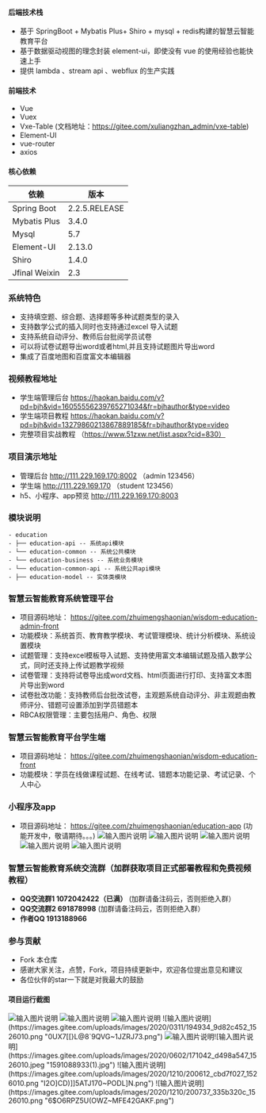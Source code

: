 #### 后端技术栈
   
- 基于 SpringBoot + Mybatis Plus+ Shiro + mysql + redis构建的智慧云智能教育平台 
- 基于数据驱动视图的理念封装 element-ui，即使没有 vue 的使用经验也能快速上手  
- 提供 lambda 、stream api 、webflux 的生产实践  

#### 前端技术

- Vue
- Vuex
- Vxe-Table (文档地址：https://gitee.com/xuliangzhan_admin/vxe-table)
- Element-UI
- vue-router
- axios 

#### 核心依赖 


依赖 | 版本
---|---
Spring Boot |  2.2.5.RELEASE  
Mybatis Plus | 3.4.0  
Mysql | 5.7
Element-UI | 2.13.0
Shiro | 1.4.0
Jfinal Weixin | 2.3

### 系统特色

- 支持填空题、综合题、选择题等多种试题类型的录入
- 支持数学公式的插入同时也支持通过excel 导入试题
- 支持系统自动评分、教师后台批阅学员试卷
- 可以将试卷试题导出word或者html,并且支持试题图片导出word
- 集成了百度地图和百度富文本编辑器

### 视频教程地址

- 学生端管理后台  https://haokan.baidu.com/v?pd=bjh&vid=16055556239765271034&fr=bjhauthor&type=video
- 学生端项目教程  https://haokan.baidu.com/v?pd=bjh&vid=13279860213867889185&fr=bjhauthor&type=video
- 完整项目实战教程 （https://www.51zxw.net/list.aspx?cid=830）
### 项目演示地址

- 管理后台  http://111.229.169.170:8002 （admin 123456）
- 学生端   http://111.229.169.170 （student 123456）
- h5、小程序、app预览  http://111.229.169.170:8003

###  模块说明


```
- education
- ├── education-api -- 系统api模块
- └── education-common -- 系统公共模块 
- └── education-business -- 系统业务模块
- └── education-common-api -- 系统公共api模块
- ├── education-model -- 实体类模块	
```
### 智慧云智能教育系统管理平台
- 项目源码地址：  https://gitee.com/zhuimengshaonian/wisdom-education-admin-front
- 功能模块：系统首页、教育教学模块、考试管理模块、统计分析模块、系统设置模块
- 试题管理：支持excel模板导入试题、支持使用富文本编辑试题及插入数学公式，同时还支持上传试题教学视频
- 试卷管理：支持将试卷导出成word文档、html页面进行打印、支持富文本图片导出到word
- 试卷批改功能：支持教师后台批改试卷，主观题系统自动评分、非主观题由教师评分、错题可设置添加到学员错题本
- RBCA权限管理：主要包括用户、角色、权限

### 智慧云智能教育平台学生端
- 项目源码地址：  https://gitee.com/zhuimengshaonian/wisdom-education-front
- 功能模块：学员在线做课程试题、在线考试、错题本功能记录、考试记录、个人中心

### 小程序及app
 - 项目源码地址：  https://gitee.com/zhuimengshaonian/education-app (功能开发中，敬请期待。。。)
![输入图片说明](https://images.gitee.com/uploads/images/2020/1221/154809_080680e2_1526010.jpeg "QQ图片20201221154646.jpg")
![输入图片说明](https://images.gitee.com/uploads/images/2020/1221/154818_7c275efc_1526010.jpeg "QQ图片20201221154703.jpg")
![输入图片说明](https://images.gitee.com/uploads/images/2020/1221/154831_32f292e7_1526010.jpeg "QQ图片20201221154716.jpg")
![输入图片说明](https://images.gitee.com/uploads/images/2020/1221/154841_0159e6bd_1526010.jpeg "QQ图片20201221154724.jpg")
![输入图片说明](https://images.gitee.com/uploads/images/2020/1221/154850_46395ade_1526010.jpeg "QQ图片20201221154729.jpg")
### 智慧云智能教育系统交流群（加群获取项目正式部署教程和免费视频教程）

 -  **QQ交流群1 1072042422（已满）** (加群请备注码云，否则拒绝入群）
 -  **QQ交流群2 691878998** (加群请备注码云，否则拒绝入群）
 -  **作者QQ 1913188966** 

### 参与贡献

- Fork 本仓库
- 感谢大家关注，点赞，Fork，项目持续更新中，欢迎各位提出意见和建议
- 各位伙伴的star一下就是对我最大的鼓励


#### 项目运行截图 
![输入图片说明](https://images.gitee.com/uploads/images/2020/0425/115112_1eb8a6e7_1526010.png "}CI9A4HDZZAC3%M`N}JL`77.png")
![输入图片说明](https://images.gitee.com/uploads/images/2020/0311/194825_34662cb0_1526010.png "]06ZXGQ[2~7S3_28H5XZD}9.png")
![输入图片说明](https://images.gitee.com/uploads/images/2020/0311/194921_bd7bc565_1526010.png "_QG(`5{@F690KF[O$ECXBVU.png")
![输入图片说明](https://images.gitee.com/uploads/images/2020/0311/194934_9d82c452_1526010.png "0UX7[[}L@8`9QVG~1JZRJ73.png")
![输入图片说明](https://images.gitee.com/uploads/images/2020/0311/194945_3b2ed607_1526010.png "P67Y6%0X}FR~2$KSG7RZXBO.png")![输入图片说明](https://images.gitee.com/uploads/images/2020/0602/171042_d498a547_1526010.jpeg "1591088933(1).jpg")
![输入图片说明](https://images.gitee.com/uploads/images/2020/1210/200612_cbd7f027_1526010.png "I2O]CD)]]5ATJ170~PODL]N.png")
![输入图片说明](https://images.gitee.com/uploads/images/2020/1210/200737_335b320c_1526010.png "6$O6RPZ5U(OWZ~MFE42GAKF.png")
```


